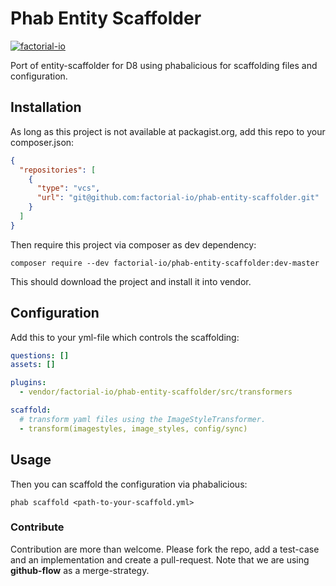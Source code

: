 
# Phab Entity Scaffolder


[![factorial-io](https://circleci.com/gh/factorial-io/phab-entity-scaffolder.svg?style=shield)](https://circleci.com/gh/factorial-io/phab-entity-scaffolder)

Port of entity-scaffolder for D8 using phabalicious for scaffolding files and configuration.

## Installation

As long as this project is not available at packagist.org, add this repo to your composer.json:

```json
{
  "repositories": [
    {
      "type": "vcs",
      "url": "git@github.com:factorial-io/phab-entity-scaffolder.git"
    }
  ]
}
```

Then require this project via composer as dev dependency:

```shell
composer require --dev factorial-io/phab-entity-scaffolder:dev-master
```

This should download the project and install it into vendor.

## Configuration

Add this to your yml-file which controls the scaffolding:

```yaml
questions: []
assets: []

plugins:
  - vendor/factorial-io/phab-entity-scaffolder/src/transformers

scaffold:
  # transform yaml files using the ImageStyleTransformer.
  - transform(imagestyles, image_styles, config/sync)
```

## Usage

Then you can scaffold the configuration via phabalicious:

```
phab scaffold <path-to-your-scaffold.yml>
```

### Contribute

Contribution are more than welcome. Please fork the repo, add a test-case and an
implementation and create a pull-request. Note that we are using **github-flow** as a
merge-strategy.
